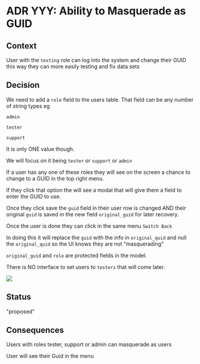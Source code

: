 # ADR YYY: Ability to Masquerade as GUID


## Context 

User with the `testing` role can log into the system and change their GUID this way they can more easily testing and fix data sets

## Decision 

We need to add a `role` field to the users table. That field can be any number of string types eg

`admin`

`tester`

`support`


It is only ONE value though.

We will focus on it being `tester` or `support` or `admin`

If a user has any one of these roles they will see on the screen a chance to change to a GUID in the top right menu.

If they click that option the will see a modal that will give them a field to enter the GUID to use.

Once they click save the `guid` field in their user row is changed AND their original `guid` is saved in the new field `original_guid` for later recovery.

Once the user is done they can click in the same menu `Switch Back`

In doing this it will replace the `guid` with the info in `original_quid` and null the `original_quid` so the UI knows they are not "masquerading" 

`original_guid` and `role` are protected fields in the model.

There is NO interface to set users to `testers` that will come later.


![](https://dl.dropboxusercontent.com/s/vzldox8jlz2hcf5/Screenshot%202019-01-18%2017.08.14.png?dl=0)

## Status 

"proposed"

## Consequences 

Users with roles tester, support or admin can masquerade as users

User will see their Guid in the menu